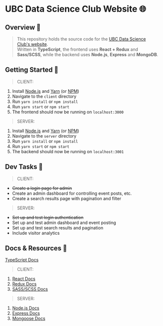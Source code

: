 # **UBC Data Science Club Website** 🌐

## **Overview** 📖
> This repository holds the source code for the [UBC Data Science Club's website](https://ubcdsci.club/home). \
Written in **TypeScript**, the frontend uses **React + Redux** and **Sass/SCSS**, while the backend uses **Node.js**, **Express** and **MongoDB**.

## **Getting Started** 🚀
> CLIENT:
1. Install [Node.js](https://nodejs.org/en/download/) and [Yarn](https://classic.yarnpkg.com/en/docs/install/#windows-stable) (or [NPM](https://www.npmjs.com/get-npm))
1. Navigate to the `client` directory
1. Run `yarn install` or `npm install`
1. Run `yarn start` or `npm start`
1. The frontend should now be running on `localhost:3000`

> SERVER:
1. Install [Node.js](https://nodejs.org/en/download/) and [Yarn](https://classic.yarnpkg.com/en/docs/install/#windows-stable) (or [NPM](https://www.npmjs.com/get-npm))
1. Navigate to the `server` directory
1. Run `yarn install` or `npm install`
1. Run `yarn start` or `npm start`
1. The backend should now be running on `localhost:3001`

## **Dev Tasks** 📝
> CLIENT:
- ~~Create a login page for admin~~
- Create an admin dashboard for controlling event posts, etc.
- Create a search results page with pagination and filter

> SERVER:
- ~~Set up and test login authentication~~
- Set up and test admin dashboard and event posting
- Set up and test search results and pagination
- Include visitor analytics

## **Docs & Resources** 📑
[TypeScript Docs](https://www.typescriptlang.org/docs/home.html)

> CLIENT:
1. [React Docs](https://reactjs.org/docs/getting-started.html)
1. [Redux Docs](https://redux.js.org/introduction/getting-started)
1. [SASS/SCSS Docs](https://sass-lang.com/documentation)

> SERVER:
1. [Node.js Docs](https://nodejs.org/en/docs/)
1. [Express Docs](https://expressjs.com/en/4x/api.html)
1. [Mongoose Docs](https://mongoosejs.com/docs/guide.html)